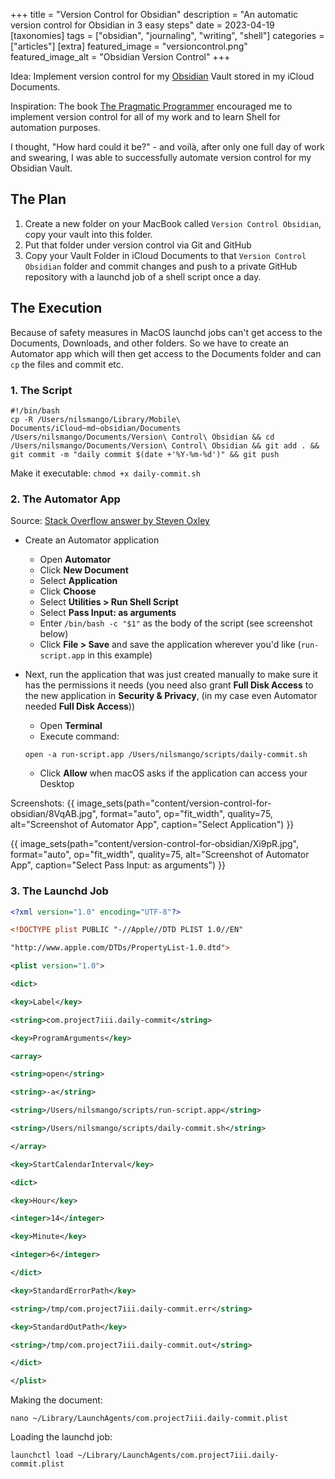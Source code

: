 +++
title = "Version Control for Obsidian"
description = "An automatic version control for Obsidian in 3 easy steps"
date = 2023-04-19
[taxonomies]
tags = ["obsidian", "journaling", "writing", "shell"]
categories = ["articles"]
[extra]
featured_image = "versioncontrol.png"
featured_image_alt = "Obsidian Version Control"
+++

Idea: Implement version control for my [Obsidian](https://obsidian.md) Vault stored in my iCloud Documents.

Inspiration: The book [The Pragmatic Programmer](https://pragprog.com/titles/tpp20/the-pragmatic-programmer-20th-anniversary-edition/) encouraged me to implement version control for all of my work and to learn Shell for automation purposes.

I thought, "How hard could it be?" - and voilà, after only one full day of work and swearing, I was able to successfully automate version control for my Obsidian Vault.

## The Plan
1. Create a new folder on your MacBook called `Version Control Obsidian`, copy your vault into this folder.
2. Put that folder under version control via Git and GitHub
3. Copy your Vault Folder in iCloud Documents to that `Version Control Obsidian` folder and commit changes and push to a private GitHub repository with a launchd job of a shell script once a day.

## The Execution
Because of safety measures in MacOS launchd jobs can't get access to the Documents, Downloads, and other folders. So we have to create an Automator app which will then get access to the Documents folder and can `cp` the files and commit etc.

### 1. The Script
``` .bash_aliases
#!/bin/bash
cp -R /Users/nilsmango/Library/Mobile\ Documents/iCloud~md~obsidian/Documents /Users/nilsmango/Documents/Version\ Control\ Obsidian && cd /Users/nilsmango/Documents/Version\ Control\ Obsidian && git add . && git commit -m "daily commit $(date +'%Y-%m-%d')" && git push
```

Make it executable: `chmod +x daily-commit.sh`

### 2. The Automator App
Source: [Stack Overflow answer by Steven Oxley](https://stackoverflow.com/a/59350529/21681219)

-   Create an Automator application
    -   Open **Automator**
    -   Click **New Document**
    -   Select **Application**
    -   Click **Choose**
    -   Select **Utilities > Run Shell Script**
    -   Select **Pass Input: as arguments**
    -   Enter `/bin/bash -c "$1"` as the body of the script (see screenshot below)
    -   Click **File > Save** and save the application wherever you'd like (`run-script.app` in this example)

-   Next, run the application that was just created manually to make sure it has the permissions it needs (you need also grant **Full Disk Access** to the new application in **Security & Privacy**, (in my case even Automator needed **Full Disk Access**))
    -   Open **Terminal**
    -   Execute command:
    
    `open -a run-script.app /Users/nilsmango/scripts/daily-commit.sh`
    -   Click **Allow** when macOS asks if the application can access your Desktop

Screenshots:
{{ image_sets(path="content/version-control-for-obsidian/8VqAB.jpg", format="auto", op="fit_width", quality=75, alt="Screenshot of Automator App", caption="Select Application") }}

{{ image_sets(path="content/version-control-for-obsidian/Xi9pR.jpg", format="auto", op="fit_width", quality=75, alt="Screenshot of Automator App", caption="Select Pass Input: as arguments") }}


### 3. The Launchd Job
```xml
<?xml version="1.0" encoding="UTF-8"?>

<!DOCTYPE plist PUBLIC "-//Apple//DTD PLIST 1.0//EN"

"http://www.apple.com/DTDs/PropertyList-1.0.dtd">

<plist version="1.0">

<dict>

<key>Label</key>

<string>com.project7iii.daily-commit</string>

<key>ProgramArguments</key>

<array>

<string>open</string>

<string>-a</string>

<string>/Users/nilsmango/scripts/run-script.app</string>

<string>/Users/nilsmango/scripts/daily-commit.sh</string>

</array>

<key>StartCalendarInterval</key>

<dict>

<key>Hour</key>

<integer>14</integer>

<key>Minute</key>

<integer>6</integer>

</dict>

<key>StandardErrorPath</key>

<string>/tmp/com.project7iii.daily-commit.err</string>

<key>StandardOutPath</key>

<string>/tmp/com.project7iii.daily-commit.out</string>

</dict>

</plist>
```

Making the document: 
```
nano ~/Library/LaunchAgents/com.project7iii.daily-commit.plist
```

Loading the launchd job: 
```
launchctl load ~/Library/LaunchAgents/com.project7iii.daily-commit.plist
```
